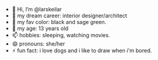 - 👋 Hi, I’m @larskeilar
- 👀 my dream career: interior designer/architect 
- 🌱 my fav color: black and sage green.
- 💞️ my age: 13 years old 
- 📫 hobbies: sleeping, watching movies.
- 😄 pronouns:  she/her
- ⚡ fun fact:  i love dogs and i like to draw when i'm bored.

<!---
larskeilar/larskeilar is a ✨ special ✨ repository because its `README.md` (this file) appears on your GitHub profile.
You can click the Preview link to take a look at your changes.
--->
